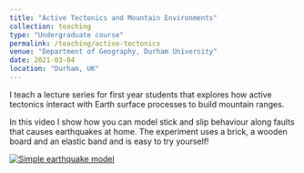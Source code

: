 ```yaml
---
title: "Active Tectonics and Mountain Environments"
collection: teaching
type: "Undergraduate course"
permalink: /teaching/active-tectonics
venue: "Department of Geography, Durham University"
date: 2021-03-04
location: "Durham, UK"
---
```


I teach a lecture series for first year students that explores how active tectonics interact with Earth surface processes to build mountain ranges.

In this video I show how you can model stick and slip behaviour along faults that causes earthquakes at home. The experiment uses a brick, a wooden board and an elastic band and is easy to try yourself!

[![Simple earthquake model](https://i9.ytimg.com/vi/HGGYp_Ht9ZM/mq3.jpg?sqp=CNyThIIG&rs=AOn4CLBsC508_hdcnvx1H6M-jq78uhjH9A)](https://www.youtube.com/embed/HGGYp_Ht9ZM)
